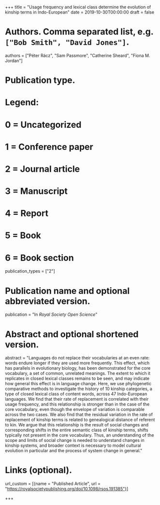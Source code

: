 +++
title = "Usage frequency and lexical class determine the evolution of kinship terms in Indo-European"
date = 2019-10-30T00:00:00
draft = false

# Authors. Comma separated list, e.g. `["Bob Smith", "David Jones"]`.
authors = ["Péter Rácz", "Sam Passmore", "Catherine Sheard", "Fiona M. Jordan"]

# Publication type.
# Legend:
# 0 = Uncategorized
# 1 = Conference paper
# 2 = Journal article
# 3 = Manuscript
# 4 = Report
# 5 = Book
# 6 = Book section
publication_types = ["2"]

# Publication name and optional abbreviated version.
publication = "In *Royal Society Open Science*"


# Abstract and optional shortened version.
abstract = "Languages do not replace their vocabularies at an even rate: words endure longer if they are used more frequently. This effect, which has parallels in evolutionary biology, has been demonstrated for the core vocabulary, a set of common, unrelated meanings. The extent to which it replicates in closed lexical classes remains to be seen, and may indicate how general this effect is in language change. Here, we use phylogenetic comparative methods to investigate the history of 10 kinship categories, a type of closed lexical class of content words, across 47 Indo-European languages. We find that their rate of replacement is correlated with their usage frequency, and this relationship is stronger than in the case of the core vocabulary, even though the envelope of variation is comparable across the two cases. We also find that the residual variation in the rate of replacement of kinship terms is related to genealogical distance of referent to kin. We argue that this relationship is the result of social changes and corresponding shifts in the entire semantic class of kinship terms, shifts typically not present in the core vocabulary. Thus, an understanding of the scope and limits of social change is needed to understand changes in kinship systems, and broader context is necessary to model cultural evolution in particular and the process of system change in general."

# Links (optional).
url_custom = [{name = "Published Article", url = "https://royalsocietypublishing.org/doi/10.1098/rsos.191385"}]

+++